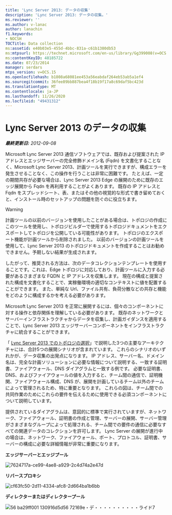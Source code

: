 ```yaml
---
title: 'Lync Server 2013: データの収集'
description: 'Lync Server 2013: データの収集。'
ms.reviewer: ''
ms.author: v-lanac
author: lanachin
f1.keywords:
- NOCSH
TOCTitle: Data collection
ms:assetid: e40b03e5-455d-4bbc-831a-c61b1380db53
ms:mtpsurl: https://technet.microsoft.com/en-us/library/Gg399008(v=OCS.15)
ms:contentKeyID: 48185722
ms.date: 07/23/2014
manager: serdars
mtps_version: v=OCS.15
ms.openlocfilehash: b1808a68081ee453a56eabdaf264eb53ab5a1ef4
ms.sourcegitcommit: 36fee89bb887bea4f18b19f17a8c69daf5bc423d
ms.translationtype: MT
ms.contentlocale: ja-JP
ms.lasthandoff: 11/26/2020
ms.locfileid: "49431312"
---
```

# <a name="data-collection-in-lync-server-2013"></a>Lync Server 2013 のデータの収集

<div data-xmlns="http://www.w3.org/1999/xhtml">

<div class="topic" data-xmlns="http://www.w3.org/1999/xhtml" data-msxsl="urn:schemas-microsoft-com:xslt" data-cs="https://msdn.microsoft.com/">

<div data-asp="https://msdn2.microsoft.com/asp">



</div>

<div id="mainSection">

<div id="mainBody">

<span> </span>

_**最終更新日:** 2012-09-08_

Microsoft Lync Server 2013 通信ソフトウェアでは、既存および提案された IP アドレスとエッジサーバーの完全修飾ドメイン名 (Fqdn) を文書化することなく、Microsoft Lync Server 2013、計画ツールを実行できますが、構成エラーを発生させることなく、この操作を行うことは非常に困難です。 たとえば、一定の期間共存が必要な場合は、Lync Server 2013 Edge の展開のために既存のエッジ展開から Fqdn を再利用することがよくあります。 既存の IP アドレスと Fqdn をスプレッドシート、表、またはその他の視覚的な形式で書き留めておくと、インストール時のセットアップの問題を防ぐのに役立ちます。

<div>


> [!WARNING]  
> 計画ツールの以前のバージョンを使用したことがある場合は、トポロジの作成にこのツールを使用し、トポロジビルダーで使用するトポロジドキュメントをエクスポートしてトポロジを公開している可能性があります。 トポロジのエクスポート機能が計画ツールから削除されました。 以前のバージョンの計画ツールを使用して、Lync Server 2013 のトポロジドキュメントを作成することはお勧めできません。予期しない結果が生成されます。



</div>

したがって、推奨される方法は、次のデータコレクションテンプレートを使用することです。これは、Edge トポロジに対応しており、計画ツールに入力する必要があるさまざまな FQDN と IP アドレスを収集します。 現在の構成と提案された構成を文書化することで、実稼働環境の適切なコンテキストに値を配置することができます。 また、単純な Url、ファイル共有、負荷分散などの共存と機能をどのように構成するかを考える必要があります。

Microsoft Lync Server 2013 を正常に展開するには、個々のコンポーネントに対する操作と依存関係を理解している必要があります。 既存のネットワークとサーバーインフラストラクチャからデータを収集し、計画ガイダンスを適用することで、Lync Server 2013 エッジサーバーコンポーネントをインフラストラクチャに統合することができます。

「 [Lync Server 2013 でのトポロジの選択](lync-server-2013-choosing-a-topology.md)」で説明した3つの主要なアーキテクチャには、合計5つの展開シナリオが含まれています。 これらのシナリオのいずれかが、データ収集の出発点になります。 IP アドレス、サーバー名、ドメイン名は、完全な計画ソリューションに必要な情報について説明する、一致する証明書、ファイアウォール、DNS ダイアグラムと一致する例です。 必要な証明書、DNS、およびファイアウォールの値を入力すると、チーム間の通信で、証明機関、ファイアウォール構成、DNS が、展開を計画しているチーム以外のチームによって管理されるため、特に重要となります。 これらの図は、チーム間での共同作業のためにこれらの要件を伝えるために使用できる必須コンポーネントについて説明しています。

提供されているダイアグラムは、意図的に標準で実行されていますが、ネットワーク、ファイアウォール、証明書の作成と管理、サーバーの展開、サーバー管理がさまざまなグループによって処理される、チーム間での要件の通信に必要なすべての関連データのコレクションを許可します。 Lync Server の展開が進行中の場合は、ネットワーク、ファイアウォール、ポート、プロトコル、証明書、サーバーの構成に必要な詳細情報が非常に重要になります。

**エッジサーバーとエッジプール**

![7624717a-ce99-4ae8-a929-2c4d74a2e47d](images/Gg399008.7624717a-ce99-4ae8-a929-2c4d74a2e47d(OCS.15).jpg "7624717a-ce99-4ae8-a929-2c4d74a2e47d")

**リバースプロキシ**

![cf63fc50-2d11-4334-afc8-2d664ba1b6bb](images/Gg399008.cf63fc50-2d11-4334-afc8-2d664ba1b6bb(OCS.15).jpg "cf63fc50-2d11-4334-afc8-2d664ba1b6bb")

**ディレクターまたはディレクタープール**

![56 ba29ff001 130916d5d56 72169e・デ・・・・・・・・・・ライド7](images/Gg399008.56ba29ff-1309-4d5d-bf5c-35372169e947(OCS.15).jpg "56 ba29ff001 130916d5d56 72169e・デ・・・・・・・・・・ライド7")

</div>

<span> </span>

</div>

</div>

</div>

